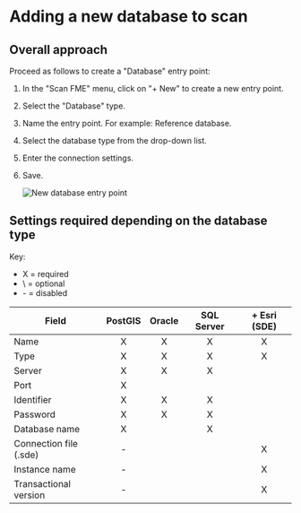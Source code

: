 # Adding a new database to scan

## Overall approach

Proceed as follows to create a "Database" entry point:

1. In the "Scan FME" menu, click on "+ New" to create a new entry point.
2. Select the "Database" type.
3. Name the entry point. For example: Reference database.
4. Select the database type from the drop-down list.
5. Enter the connection settings.
6. Save.

    ![New database entry point](/assets/scanFME_new_DB_ready.png "The new entry point is ready to be scanned")

## Settings required depending on the database type

Key:

* X = required
* \ = optional
* \- = disabled

| Field                           | PostGIS | Oracle | SQL Server | + Esri (SDE) |
| --------------------------- | :-----: | :----: | :--------: | :----------------------: |
| Name                         | X       | X      | X          | X                        |
| Type                           | X       | X      | X          | X                        |
| Server                        | X       | X      | X          |                         |
| Port                            | X       |        |            |                          |
| Identifier                  | X       | X      | X          |                          |
| Password                 | X       | X      | X          |                          |
| Database name      | X       |        | X          |                          |
| Connection file (.sde) | -       |        |            | X                        |
| Instance name            | -       |        |            | X                        |
| Transactional version   | -       |        |            | X                        |
